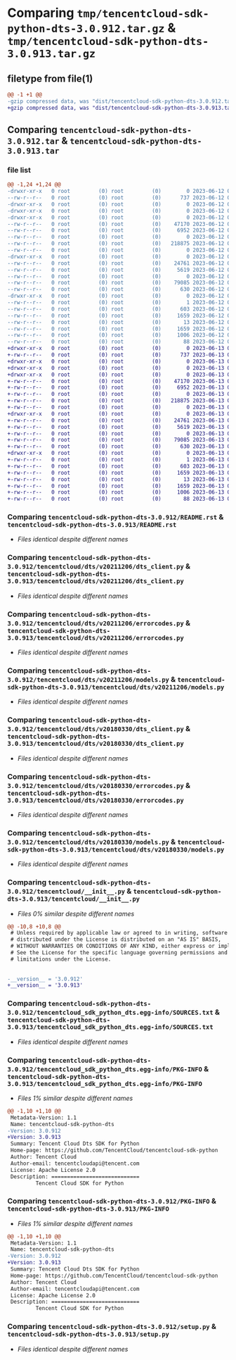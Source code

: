 # Comparing `tmp/tencentcloud-sdk-python-dts-3.0.912.tar.gz` & `tmp/tencentcloud-sdk-python-dts-3.0.913.tar.gz`

## filetype from file(1)

```diff
@@ -1 +1 @@
-gzip compressed data, was "dist/tencentcloud-sdk-python-dts-3.0.912.tar", last modified: Mon Jun 12 03:02:38 2023, max compression
+gzip compressed data, was "dist/tencentcloud-sdk-python-dts-3.0.913.tar", last modified: Tue Jun 13 02:10:27 2023, max compression
```

## Comparing `tencentcloud-sdk-python-dts-3.0.912.tar` & `tencentcloud-sdk-python-dts-3.0.913.tar`

### file list

```diff
@@ -1,24 +1,24 @@
-drwxr-xr-x   0 root         (0) root         (0)        0 2023-06-12 03:02:38.000000 tencentcloud-sdk-python-dts-3.0.912/
--rw-r--r--   0 root         (0) root         (0)      737 2023-06-12 03:02:38.000000 tencentcloud-sdk-python-dts-3.0.912/README.rst
-drwxr-xr-x   0 root         (0) root         (0)        0 2023-06-12 03:02:38.000000 tencentcloud-sdk-python-dts-3.0.912/tencentcloud/
-drwxr-xr-x   0 root         (0) root         (0)        0 2023-06-12 03:02:38.000000 tencentcloud-sdk-python-dts-3.0.912/tencentcloud/dts/
-drwxr-xr-x   0 root         (0) root         (0)        0 2023-06-12 03:02:38.000000 tencentcloud-sdk-python-dts-3.0.912/tencentcloud/dts/v20211206/
--rw-r--r--   0 root         (0) root         (0)    47170 2023-06-12 03:02:38.000000 tencentcloud-sdk-python-dts-3.0.912/tencentcloud/dts/v20211206/dts_client.py
--rw-r--r--   0 root         (0) root         (0)     6952 2023-06-12 03:02:38.000000 tencentcloud-sdk-python-dts-3.0.912/tencentcloud/dts/v20211206/errorcodes.py
--rw-r--r--   0 root         (0) root         (0)        0 2023-06-12 03:02:38.000000 tencentcloud-sdk-python-dts-3.0.912/tencentcloud/dts/v20211206/__init__.py
--rw-r--r--   0 root         (0) root         (0)   218875 2023-06-12 03:02:38.000000 tencentcloud-sdk-python-dts-3.0.912/tencentcloud/dts/v20211206/models.py
--rw-r--r--   0 root         (0) root         (0)        0 2023-06-12 03:02:38.000000 tencentcloud-sdk-python-dts-3.0.912/tencentcloud/dts/__init__.py
-drwxr-xr-x   0 root         (0) root         (0)        0 2023-06-12 03:02:38.000000 tencentcloud-sdk-python-dts-3.0.912/tencentcloud/dts/v20180330/
--rw-r--r--   0 root         (0) root         (0)    24761 2023-06-12 03:02:38.000000 tencentcloud-sdk-python-dts-3.0.912/tencentcloud/dts/v20180330/dts_client.py
--rw-r--r--   0 root         (0) root         (0)     5619 2023-06-12 03:02:38.000000 tencentcloud-sdk-python-dts-3.0.912/tencentcloud/dts/v20180330/errorcodes.py
--rw-r--r--   0 root         (0) root         (0)        0 2023-06-12 03:02:38.000000 tencentcloud-sdk-python-dts-3.0.912/tencentcloud/dts/v20180330/__init__.py
--rw-r--r--   0 root         (0) root         (0)    79085 2023-06-12 03:02:38.000000 tencentcloud-sdk-python-dts-3.0.912/tencentcloud/dts/v20180330/models.py
--rw-r--r--   0 root         (0) root         (0)      630 2023-06-12 03:02:38.000000 tencentcloud-sdk-python-dts-3.0.912/tencentcloud/__init__.py
-drwxr-xr-x   0 root         (0) root         (0)        0 2023-06-12 03:02:38.000000 tencentcloud-sdk-python-dts-3.0.912/tencentcloud_sdk_python_dts.egg-info/
--rw-r--r--   0 root         (0) root         (0)        1 2023-06-12 03:02:38.000000 tencentcloud-sdk-python-dts-3.0.912/tencentcloud_sdk_python_dts.egg-info/dependency_links.txt
--rw-r--r--   0 root         (0) root         (0)      603 2023-06-12 03:02:38.000000 tencentcloud-sdk-python-dts-3.0.912/tencentcloud_sdk_python_dts.egg-info/SOURCES.txt
--rw-r--r--   0 root         (0) root         (0)     1659 2023-06-12 03:02:38.000000 tencentcloud-sdk-python-dts-3.0.912/tencentcloud_sdk_python_dts.egg-info/PKG-INFO
--rw-r--r--   0 root         (0) root         (0)       13 2023-06-12 03:02:38.000000 tencentcloud-sdk-python-dts-3.0.912/tencentcloud_sdk_python_dts.egg-info/top_level.txt
--rw-r--r--   0 root         (0) root         (0)     1659 2023-06-12 03:02:38.000000 tencentcloud-sdk-python-dts-3.0.912/PKG-INFO
--rw-r--r--   0 root         (0) root         (0)     1006 2023-06-12 03:02:38.000000 tencentcloud-sdk-python-dts-3.0.912/setup.py
--rw-r--r--   0 root         (0) root         (0)       88 2023-06-12 03:02:38.000000 tencentcloud-sdk-python-dts-3.0.912/setup.cfg
+drwxr-xr-x   0 root         (0) root         (0)        0 2023-06-13 02:10:27.000000 tencentcloud-sdk-python-dts-3.0.913/
+-rw-r--r--   0 root         (0) root         (0)      737 2023-06-13 02:10:27.000000 tencentcloud-sdk-python-dts-3.0.913/README.rst
+drwxr-xr-x   0 root         (0) root         (0)        0 2023-06-13 02:10:27.000000 tencentcloud-sdk-python-dts-3.0.913/tencentcloud/
+drwxr-xr-x   0 root         (0) root         (0)        0 2023-06-13 02:10:27.000000 tencentcloud-sdk-python-dts-3.0.913/tencentcloud/dts/
+drwxr-xr-x   0 root         (0) root         (0)        0 2023-06-13 02:10:27.000000 tencentcloud-sdk-python-dts-3.0.913/tencentcloud/dts/v20211206/
+-rw-r--r--   0 root         (0) root         (0)    47170 2023-06-13 02:10:27.000000 tencentcloud-sdk-python-dts-3.0.913/tencentcloud/dts/v20211206/dts_client.py
+-rw-r--r--   0 root         (0) root         (0)     6952 2023-06-13 02:10:27.000000 tencentcloud-sdk-python-dts-3.0.913/tencentcloud/dts/v20211206/errorcodes.py
+-rw-r--r--   0 root         (0) root         (0)        0 2023-06-13 02:10:27.000000 tencentcloud-sdk-python-dts-3.0.913/tencentcloud/dts/v20211206/__init__.py
+-rw-r--r--   0 root         (0) root         (0)   218875 2023-06-13 02:10:27.000000 tencentcloud-sdk-python-dts-3.0.913/tencentcloud/dts/v20211206/models.py
+-rw-r--r--   0 root         (0) root         (0)        0 2023-06-13 02:10:27.000000 tencentcloud-sdk-python-dts-3.0.913/tencentcloud/dts/__init__.py
+drwxr-xr-x   0 root         (0) root         (0)        0 2023-06-13 02:10:27.000000 tencentcloud-sdk-python-dts-3.0.913/tencentcloud/dts/v20180330/
+-rw-r--r--   0 root         (0) root         (0)    24761 2023-06-13 02:10:27.000000 tencentcloud-sdk-python-dts-3.0.913/tencentcloud/dts/v20180330/dts_client.py
+-rw-r--r--   0 root         (0) root         (0)     5619 2023-06-13 02:10:27.000000 tencentcloud-sdk-python-dts-3.0.913/tencentcloud/dts/v20180330/errorcodes.py
+-rw-r--r--   0 root         (0) root         (0)        0 2023-06-13 02:10:27.000000 tencentcloud-sdk-python-dts-3.0.913/tencentcloud/dts/v20180330/__init__.py
+-rw-r--r--   0 root         (0) root         (0)    79085 2023-06-13 02:10:27.000000 tencentcloud-sdk-python-dts-3.0.913/tencentcloud/dts/v20180330/models.py
+-rw-r--r--   0 root         (0) root         (0)      630 2023-06-13 02:10:27.000000 tencentcloud-sdk-python-dts-3.0.913/tencentcloud/__init__.py
+drwxr-xr-x   0 root         (0) root         (0)        0 2023-06-13 02:10:27.000000 tencentcloud-sdk-python-dts-3.0.913/tencentcloud_sdk_python_dts.egg-info/
+-rw-r--r--   0 root         (0) root         (0)        1 2023-06-13 02:10:27.000000 tencentcloud-sdk-python-dts-3.0.913/tencentcloud_sdk_python_dts.egg-info/dependency_links.txt
+-rw-r--r--   0 root         (0) root         (0)      603 2023-06-13 02:10:27.000000 tencentcloud-sdk-python-dts-3.0.913/tencentcloud_sdk_python_dts.egg-info/SOURCES.txt
+-rw-r--r--   0 root         (0) root         (0)     1659 2023-06-13 02:10:27.000000 tencentcloud-sdk-python-dts-3.0.913/tencentcloud_sdk_python_dts.egg-info/PKG-INFO
+-rw-r--r--   0 root         (0) root         (0)       13 2023-06-13 02:10:27.000000 tencentcloud-sdk-python-dts-3.0.913/tencentcloud_sdk_python_dts.egg-info/top_level.txt
+-rw-r--r--   0 root         (0) root         (0)     1659 2023-06-13 02:10:27.000000 tencentcloud-sdk-python-dts-3.0.913/PKG-INFO
+-rw-r--r--   0 root         (0) root         (0)     1006 2023-06-13 02:10:27.000000 tencentcloud-sdk-python-dts-3.0.913/setup.py
+-rw-r--r--   0 root         (0) root         (0)       88 2023-06-13 02:10:27.000000 tencentcloud-sdk-python-dts-3.0.913/setup.cfg
```

### Comparing `tencentcloud-sdk-python-dts-3.0.912/README.rst` & `tencentcloud-sdk-python-dts-3.0.913/README.rst`

 * *Files identical despite different names*

### Comparing `tencentcloud-sdk-python-dts-3.0.912/tencentcloud/dts/v20211206/dts_client.py` & `tencentcloud-sdk-python-dts-3.0.913/tencentcloud/dts/v20211206/dts_client.py`

 * *Files identical despite different names*

### Comparing `tencentcloud-sdk-python-dts-3.0.912/tencentcloud/dts/v20211206/errorcodes.py` & `tencentcloud-sdk-python-dts-3.0.913/tencentcloud/dts/v20211206/errorcodes.py`

 * *Files identical despite different names*

### Comparing `tencentcloud-sdk-python-dts-3.0.912/tencentcloud/dts/v20211206/models.py` & `tencentcloud-sdk-python-dts-3.0.913/tencentcloud/dts/v20211206/models.py`

 * *Files identical despite different names*

### Comparing `tencentcloud-sdk-python-dts-3.0.912/tencentcloud/dts/v20180330/dts_client.py` & `tencentcloud-sdk-python-dts-3.0.913/tencentcloud/dts/v20180330/dts_client.py`

 * *Files identical despite different names*

### Comparing `tencentcloud-sdk-python-dts-3.0.912/tencentcloud/dts/v20180330/errorcodes.py` & `tencentcloud-sdk-python-dts-3.0.913/tencentcloud/dts/v20180330/errorcodes.py`

 * *Files identical despite different names*

### Comparing `tencentcloud-sdk-python-dts-3.0.912/tencentcloud/dts/v20180330/models.py` & `tencentcloud-sdk-python-dts-3.0.913/tencentcloud/dts/v20180330/models.py`

 * *Files identical despite different names*

### Comparing `tencentcloud-sdk-python-dts-3.0.912/tencentcloud/__init__.py` & `tencentcloud-sdk-python-dts-3.0.913/tencentcloud/__init__.py`

 * *Files 0% similar despite different names*

```diff
@@ -10,8 +10,8 @@
 # Unless required by applicable law or agreed to in writing, software
 # distributed under the License is distributed on an "AS IS" BASIS,
 # WITHOUT WARRANTIES OR CONDITIONS OF ANY KIND, either express or implied.
 # See the License for the specific language governing permissions and
 # limitations under the License.
 
 
-__version__ = '3.0.912'
+__version__ = '3.0.913'
```

### Comparing `tencentcloud-sdk-python-dts-3.0.912/tencentcloud_sdk_python_dts.egg-info/SOURCES.txt` & `tencentcloud-sdk-python-dts-3.0.913/tencentcloud_sdk_python_dts.egg-info/SOURCES.txt`

 * *Files identical despite different names*

### Comparing `tencentcloud-sdk-python-dts-3.0.912/tencentcloud_sdk_python_dts.egg-info/PKG-INFO` & `tencentcloud-sdk-python-dts-3.0.913/tencentcloud_sdk_python_dts.egg-info/PKG-INFO`

 * *Files 1% similar despite different names*

```diff
@@ -1,10 +1,10 @@
 Metadata-Version: 1.1
 Name: tencentcloud-sdk-python-dts
-Version: 3.0.912
+Version: 3.0.913
 Summary: Tencent Cloud Dts SDK for Python
 Home-page: https://github.com/TencentCloud/tencentcloud-sdk-python
 Author: Tencent Cloud
 Author-email: tencentcloudapi@tencent.com
 License: Apache License 2.0
 Description: ============================
         Tencent Cloud SDK for Python
```

### Comparing `tencentcloud-sdk-python-dts-3.0.912/PKG-INFO` & `tencentcloud-sdk-python-dts-3.0.913/PKG-INFO`

 * *Files 1% similar despite different names*

```diff
@@ -1,10 +1,10 @@
 Metadata-Version: 1.1
 Name: tencentcloud-sdk-python-dts
-Version: 3.0.912
+Version: 3.0.913
 Summary: Tencent Cloud Dts SDK for Python
 Home-page: https://github.com/TencentCloud/tencentcloud-sdk-python
 Author: Tencent Cloud
 Author-email: tencentcloudapi@tencent.com
 License: Apache License 2.0
 Description: ============================
         Tencent Cloud SDK for Python
```

### Comparing `tencentcloud-sdk-python-dts-3.0.912/setup.py` & `tencentcloud-sdk-python-dts-3.0.913/setup.py`

 * *Files identical despite different names*

